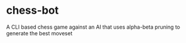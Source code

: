 # chess-bot
A CLI based chess game against an AI that uses alpha-beta pruning to generate the best moveset

